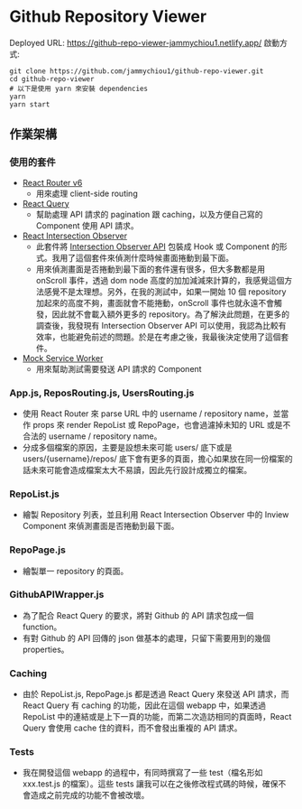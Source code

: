 # Github Repository Viewer
Deployed URL: https://github-repo-viewer-jammychiou1.netlify.app/
啟動方式:
```={bash}
git clone https://github.com/jammychiou1/github-repo-viewer.git
cd github-repo-viewer
# 以下是使用 yarn 來安裝 dependencies
yarn
yarn start
```

## 作業架構

### 使用的套件

- [React Router v6](https://reactrouter.com/)
    - 用來處理 client-side routing
- [React Query](https://react-query.tanstack.com/)
    - 幫助處理 API 請求的 pagination 跟 caching，以及方便自己寫的 Component 使用 API 請求。
- [React Intersection Observer](https://github.com/thebuilder/react-intersection-observer)
    - 此套件將 [Intersection Observer API](https://developer.mozilla.org/en-US/docs/Web/API/Intersection_Observer_API) 包裝成 Hook 或 Component 的形式。我用了這個套件來偵測什麼時候畫面捲動到最下面。
    - 用來偵測畫面是否捲動到最下面的套件還有很多，但大多數都是用 onScroll 事件，透過 dom node 高度的加加減減來計算的，我感覺這個方法感覺不是太理想。另外，在我的測試中，如果一開始 10 個 repository 加起來的高度不夠，畫面就會不能捲動，onScroll 事件也就永遠不會觸發，因此就不會載入額外更多的 repository。為了解決此問題，在更多的調查後，我發現有 Intersection Observer API 可以使用，我認為比較有效率，也能避免前述的問題。於是在考慮之後，我最後決定使用了這個套件。
- [Mock Service Worker](https://mswjs.io/)
    - 用來幫助測試需要發送 API 請求的 Component

### App.js, ReposRouting.js, UsersRouting.js
- 使用 React Router 來 parse URL 中的 username / repository name，並當作 props 來 render RepoList 或 RepoPage，也會過濾掉未知的 URL 或是不合法的 username / repository name。
- 分成多個檔案的原因，主要是設想未來可能 users/ 底下或是 users/{username}/repos/ 底下會有更多的頁面，擔心如果放在同一份檔案的話未來可能會造成檔案太大不易讀，因此先行設計成獨立的檔案。

### RepoList.js
- 繪製 Repository 列表，並且利用 React Intersection Observer 中的 Inview Component 來偵測畫面是否捲動到最下面。

### RepoPage.js
- 繪製單一 repository 的頁面。

### GithubAPIWrapper.js
- 為了配合 React Query 的要求，將對 Github 的 API 請求包成一個 function。
- 有對 Github 的 API 回傳的 json 做基本的處理，只留下需要用到的幾個 properties。

### Caching
- 由於 RepoList.js, RepoPage.js 都是透過 React Query 來發送 API 請求，而 React Query 有 caching 的功能，因此在這個 webapp 中，如果透過 RepoList 中的連結或是上下一頁的功能，而第二次造訪相同的頁面時，React Query 會使用 cache 住的資料，而不會發出重複的 API 請求。

### Tests
- 我在開發這個 webapp 的過程中，有同時撰寫了一些 test（檔名形如 xxx.test.js 的檔案）。這些 tests 讓我可以在之後修改程式碼的時候，確保不會造成之前完成的功能不會被改壞。
